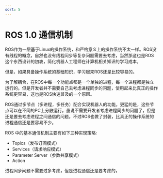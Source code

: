 ```yaml
---
sort: 5
---
```

# ROS 1.0 通信机制


ROS作为一层基于Linux的操作系统，和严格意义上的操作系统不太一样。ROS没有线程的概念，自然也没有线程同步等复杂问题需要去考虑，当然那这也是ROS这个东西设计的初衷，简化机器人工程师在计算机相关知识的学习成本。

但是，如果具备操作系统的基础知识，学习起来ROS还是比较容易的。

为了解耦合，在ROS中每一个功能点都是一个单独的进程，每一个进程都是独立运行的。但是开发者并不需要自己去考虑进程同步的问题，使用起来比真正的操作系统更容易，这也是ROS快速普及的一个原因。

ROS通过多节点（多进程，多任务）配合实现机器人的功能。更猛的是，这些节点可以在不同的PC上分散运行。虽说不需要开发者考虑进程同步的问题了，但是还是要去考虑进程之间通信的问题，不过ROS也做了封装，比真正的操作系统的进程通信还是要容易不少。

ROS 中的基本通信机制主要有如下三种实现策略:
- Topics（发布订阅模式）
- Services（请求响应模式）
- Parameter Server（参数共享模式）
- Action

进程同步问题不需要过多考虑，但是进程通信还是要考虑的，


